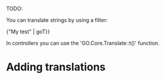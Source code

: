 TODO:

You can translate strings by using a filter:

{"My test" | goT}}

In controllers you can use the 'GO.Core.Translate::t()' function.

# Adding translations